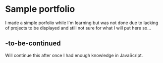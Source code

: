 # Sample portfolio
I made a simple porfolio while I'm learning but was not done due to lacking of projects to be displayed and still not sure for what I will put here so...

## -to-be-continued
Will continue this after once I had enough knowledge in JavaScript.

